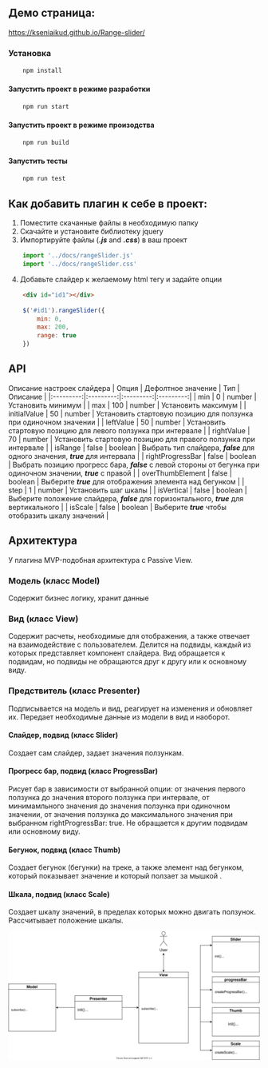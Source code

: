 ## Демо страница:
https://kseniaikud.github.io/Range-slider/

### Установка
```js
    npm install
```
#### Запустить проект в режиме разработки
```js
    npm run start
```
#### Запустить проект в режиме произодства
```js
    npm run build
```
#### Запустить тесты
```js
    npm run test
```
## Как добавить плагин к себе в проект:
1. Поместите скачанные файлы в необходимую папку
2. Скачайте и установите библиотеку jquery
3. Импортируйте файлы (***.js*** and ***.css***) в ваш проект
```js
    import '../docs/rangeSlider.js'
    import '../docs/rangeSlider.css'
```

4. Добавьте слайдер к желаемому html тегу и задайте опции
```html
    <div id="id1"></div>
```
```js
    $('#id1').rangeSlider({
        min: 0,
        max: 200,
        range: true
    })
```

## API
Описание настроек слайдера
| Опция | Дефолтное значение | Тип | Описание |
|:---------:|:---------:|:---------:|:---------:|
| min | 0 | number | Установить минимум |
| max | 100 | number | Установить максимум |
| initialValue | 50 | number | Установить стартовую позицию для ползунка при одиночном значении |
| leftValue | 50 | number | Установить стартовую позицию для левого ползунка при интервале |
| rightValue | 70 | number | Установить стартовую позицию для правого ползунка при интервале |
| isRange | false | boolean | Выбрать тип слайдера, ***false*** для одного значения, ***true*** для интервала |
| rightProgressBar | false | boolean | Выбрать позицию прогресс бара, ***false*** с левой стороны от бегунка при одиночном значении, ***true*** с правой |
| overThumbElement | false | boolean | Выберите ***true*** для отображения элемента над бегунком |
| step | 1 | number | Установить шаг шкалы |
| isVertical | false | boolean | Выберите положение слайдера, ***false*** для горизонтального, ***true*** для вертикального |
| isScale | false | boolean | Выберите ***true*** чтобы отобразить шкалу значений |


## Архитектура

У плагина MVP-подобная архитектура с Passive View.

### Модель (класс Model)
Содержит бизнес логику, хранит данные

### Вид (класс  View)
Содержит расчеты, необходимые для отображения, а также отвечает на взаимодействие с пользователем. Делится на подвиды, каждый из которых представляет компонент слайдера. Вид обращается к подвидам, но подвиды не обращаются друг к другу или к основному виду.

### Предствитель (класс Presenter)
Подписывается на модель и вид, реагирует на изменения и обновляет их. Передает необходимые данные из модели в вид и наоборот.

#### Слайдер, подвид (класс Slider)
Создает сам слайдер, задает значения ползункам. 

#### Прогресс бар, подвид (класс ProgressBar)
Рисует бар в зависимости от выбранной опции: от значения первого ползунка до значения второго ползунка при интервале, от минимамльного значения до значения ползунка при одиночном значении, от значения ползунка до максимального значения при выбранном rightProgressBar: true. Не обращается к другим подвидам или основному виду.

#### Бегунок, подвид (класс Thumb)
Создает бегунок (бегунки) на треке, а также элемент над бегунком, который показывает значение и который ползает за мышкой .

#### Шкала, подвид (класс Scale)
Создает шкалу значений, в пределах которых можно двигать ползунок. Рассчитывает положение шкалы.

![UML](/uml/diagram.svg)
